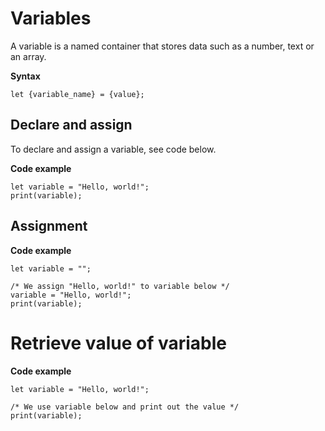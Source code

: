 # Variables

A variable is a named container that stores data such as a number, text or an array.

**Syntax**

```
let {variable_name} = {value};
```

## Declare and assign
To declare and assign a variable, see code below.

**Code example**

```
let variable = "Hello, world!";
print(variable);
```

## Assignment

**Code example**

```
let variable = "";

/* We assign "Hello, world!" to variable below */
variable = "Hello, world!";
print(variable);
```

# Retrieve value of variable

**Code example**

```
let variable = "Hello, world!";

/* We use variable below and print out the value */
print(variable);
```
